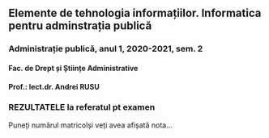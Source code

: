 ## Elemente de tehnologia informațiilor. Informatica pentru adminstrația publică

### Administrație publică, anul 1, 2020-2021, sem. 2

#### Fac. de Drept și Științe Administrative

#### Prof.: lect.dr. Andrei RUSU

### REZULTATELE la referatul pt examen

Puneți numărul matricolși veți avea afișată nota...


